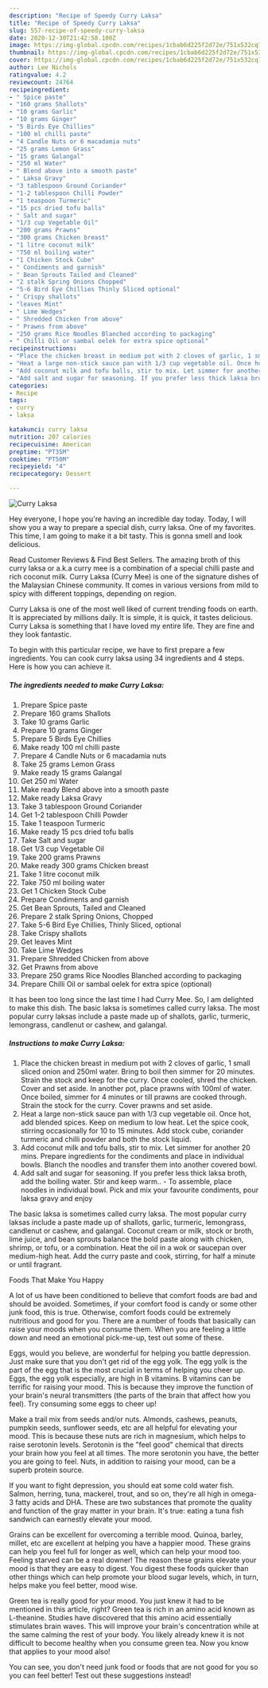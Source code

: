 ```yaml
---
description: "Recipe of Speedy Curry Laksa"
title: "Recipe of Speedy Curry Laksa"
slug: 557-recipe-of-speedy-curry-laksa
date: 2020-12-30T21:42:58.100Z
image: https://img-global.cpcdn.com/recipes/1cbab6d225f2d72e/751x532cq70/curry-laksa-recipe-main-photo.jpg
thumbnail: https://img-global.cpcdn.com/recipes/1cbab6d225f2d72e/751x532cq70/curry-laksa-recipe-main-photo.jpg
cover: https://img-global.cpcdn.com/recipes/1cbab6d225f2d72e/751x532cq70/curry-laksa-recipe-main-photo.jpg
author: Lee Nichols
ratingvalue: 4.2
reviewcount: 24764
recipeingredient:
- " Spice paste"
- "160 grams Shallots"
- "10 grams Garlic"
- "10 grams Ginger"
- "5 Birds Eye Chillies"
- "100 ml chilli paste"
- "4 Candle Nuts or 6 macadamia nuts"
- "25 grams Lemon Grass"
- "15 grams Galangal"
- "250 ml Water"
- " Blend above into a smooth paste"
- " Laksa Gravy"
- "3 tablespoon Ground Coriander"
- "1-2 tablespoon Chilli Powder"
- "1 teaspoon Turmeric"
- "15 pcs dried tofu balls"
- " Salt and sugar"
- "1/3 cup Vegetable Oil"
- "200 grams Prawns"
- "300 grams Chicken breast"
- "1 litre coconut milk"
- "750 ml boiling water"
- "1 Chicken Stock Cube"
- " Condiments and garnish"
- " Bean Sprouts Tailed and Cleaned"
- "2 stalk Spring Onions Chopped"
- "5-6 Bird Eye Chillies Thinly Sliced optional"
- " Crispy shallots"
- "leaves Mint"
- " Lime Wedges"
- " Shredded Chicken from above"
- " Prawns from above"
- "250 grams Rice Noodles Blanched according to packaging"
- " Chilli Oil or sambal oelek for extra spice optional"
recipeinstructions:
- "Place the chicken breast in medium pot with 2 cloves of garlic, 1 small sliced onion and 250ml water. Bring to boil then simmer for 20 minutes. Strain the stock and keep for the curry. Once cooled, shred the chicken. Cover and set aside. In another pot, place prawns with 100ml of water. Once boiled, simmer for 4 minutes or till prawns are cooked through. Strain the stock for the curry. Cover prawns and set aside."
- "Heat a large non-stick sauce pan with 1/3 cup vegetable oil. Once hot, add blended spices. Keep on medium to low heat. Let the spice cook, stirring occasionally for 10 to 15 minutes. Add stock cube, coriander turmeric and chilli powder and both the stock liquid."
- "Add coconut milk and tofu balls, stir to mix. Let simmer for another 20 mins. Prepare ingredients for the condiments and place in individual bowls. Blanch the noodles and transfer them into another covered bowl."
- "Add salt and sugar for seasoning. If you prefer less thick laksa broth, add the boiling water. Stir and keep warm.. To assemble, place noodles in individual bowl. Pick and mix your favourite condiments, pour laksa gravy and enjoy"
categories:
- Recipe
tags:
- curry
- laksa

katakunci: curry laksa 
nutrition: 207 calories
recipecuisine: American
preptime: "PT35M"
cooktime: "PT50M"
recipeyield: "4"
recipecategory: Dessert

---
```



![Curry Laksa](https://img-global.cpcdn.com/recipes/1cbab6d225f2d72e/751x532cq70/curry-laksa-recipe-main-photo.jpg)

Hey everyone, I hope you're having an incredible day today. Today, I will show you a way to prepare a special dish, curry laksa. One of my favorites. This time, I am going to make it a bit tasty. This is gonna smell and look delicious.

Read Customer Reviews &amp; Find Best Sellers. The amazing broth of this curry laksa or a.k.a curry mee is a combination of a special chilli paste and rich coconut milk. Curry Laksa (Curry Mee) is one of the signature dishes of the Malaysian Chinese community. It comes in various versions from mild to spicy with different toppings, depending on region.

Curry Laksa is one of the most well liked of current trending foods on earth. It is appreciated by millions daily. It is simple, it is quick, it tastes delicious. Curry Laksa is something that I have loved my entire life. They are fine and they look fantastic.


To begin with this particular recipe, we have to first prepare a few ingredients. You can cook curry laksa using 34 ingredients and 4 steps. Here is how you can achieve it.

<!--inarticleads1-->

##### The ingredients needed to make Curry Laksa:

1. Prepare  Spice paste
1. Prepare 160 grams Shallots
1. Take 10 grams Garlic
1. Prepare 10 grams Ginger
1. Prepare 5 Birds Eye Chillies
1. Make ready 100 ml chilli paste
1. Prepare 4 Candle Nuts or 6 macadamia nuts
1. Take 25 grams Lemon Grass
1. Make ready 15 grams Galangal
1. Get 250 ml Water
1. Make ready  Blend above into a smooth paste
1. Make ready  Laksa Gravy
1. Take 3 tablespoon Ground Coriander
1. Get 1-2 tablespoon Chilli Powder
1. Take 1 teaspoon Turmeric
1. Make ready 15 pcs dried tofu balls
1. Take  Salt and sugar
1. Get 1/3 cup Vegetable Oil
1. Take 200 grams Prawns
1. Make ready 300 grams Chicken breast
1. Take 1 litre coconut milk
1. Take 750 ml boiling water
1. Get 1 Chicken Stock Cube
1. Prepare  Condiments and garnish
1. Get  Bean Sprouts, Tailed and Cleaned
1. Prepare 2 stalk Spring Onions, Chopped
1. Take 5-6 Bird Eye Chillies, Thinly Sliced, optional
1. Take  Crispy shallots
1. Get leaves Mint
1. Take  Lime Wedges
1. Prepare  Shredded Chicken from above
1. Get  Prawns from above
1. Prepare 250 grams Rice Noodles Blanched according to packaging
1. Prepare  Chilli Oil or sambal oelek for extra spice (optional)


It has been too long since the last time I had Curry Mee. So, I am delighted to make this dish. The basic laksa is sometimes called curry laksa. The most popular curry laksas include a paste made up of shallots, garlic, turmeric, lemongrass, candlenut or cashew, and galangal. 

<!--inarticleads2-->

##### Instructions to make Curry Laksa:

1. Place the chicken breast in medium pot with 2 cloves of garlic, 1 small sliced onion and 250ml water. Bring to boil then simmer for 20 minutes. Strain the stock and keep for the curry. Once cooled, shred the chicken. Cover and set aside. In another pot, place prawns with 100ml of water. Once boiled, simmer for 4 minutes or till prawns are cooked through. Strain the stock for the curry. Cover prawns and set aside.
1. Heat a large non-stick sauce pan with 1/3 cup vegetable oil. Once hot, add blended spices. Keep on medium to low heat. Let the spice cook, stirring occasionally for 10 to 15 minutes. Add stock cube, coriander turmeric and chilli powder and both the stock liquid.
1. Add coconut milk and tofu balls, stir to mix. Let simmer for another 20 mins. Prepare ingredients for the condiments and place in individual bowls. Blanch the noodles and transfer them into another covered bowl.
1. Add salt and sugar for seasoning. If you prefer less thick laksa broth, add the boiling water. Stir and keep warm.. - To assemble, place noodles in individual bowl. Pick and mix your favourite condiments, pour laksa gravy and enjoy


The basic laksa is sometimes called curry laksa. The most popular curry laksas include a paste made up of shallots, garlic, turmeric, lemongrass, candlenut or cashew, and galangal. Coconut cream or milk, stock or broth, lime juice, and bean sprouts balance the bold paste along with chicken, shrimp, or tofu, or a combination. Heat the oil in a wok or saucepan over medium-high heat. Add the curry paste and cook, stirring, for half a minute or until fragrant. 

Foods That Make You Happy


A lot of us have been conditioned to believe that comfort foods are bad and should be avoided. Sometimes, if your comfort food is candy or some other junk food, this is true. Otherwise, comfort foods could be extremely nutritious and good for you. There are a number of foods that basically can raise your moods when you consume them. When you are feeling a little down and need an emotional pick-me-up, test out some of these.

Eggs, would you believe, are wonderful for helping you battle depression. Just make sure that you don't get rid of the egg yolk. The egg yolk is the part of the egg that is the most crucial in terms of helping you cheer up. Eggs, the egg yolk especially, are high in B vitamins. B vitamins can be terrific for raising your mood. This is because they improve the function of your brain's neural transmitters (the parts of the brain that affect how you feel). Try consuming some eggs to cheer up!

Make a trail mix from seeds and/or nuts. Almonds, cashews, peanuts, pumpkin seeds, sunflower seeds, etc are all helpful for elevating your mood. This is because these nuts are rich in magnesium, which helps to raise serotonin levels. Serotonin is the "feel good" chemical that directs your brain how you feel at all times. The more serotonin you have, the better you are going to feel. Nuts, in addition to raising your mood, can be a superb protein source.

If you want to fight depression, you should eat some cold water fish. Salmon, herring, tuna, mackerel, trout, and so on, they're all high in omega-3 fatty acids and DHA. These are two substances that promote the quality and function of the gray matter in your brain. It's true: eating a tuna fish sandwich can earnestly elevate your mood. 

Grains can be excellent for overcoming a terrible mood. Quinoa, barley, millet, etc are excellent at helping you have a happier mood. These grains can help you feel full for longer as well, which can help your mood too. Feeling starved can be a real downer! The reason these grains elevate your mood is that they are easy to digest. You digest these foods quicker than other things which can help promote your blood sugar levels, which, in turn, helps make you feel better, mood wise.

Green tea is really good for your mood. You just knew it had to be mentioned in this article, right? Green tea is rich in an amino acid known as L-theanine. Studies have discovered that this amino acid essentially stimulates brain waves. This will improve your brain's concentration while at the same calming the rest of your body. You likely already knew it is not difficult to become healthy when you consume green tea. Now you know that applies to your mood also!

You can see, you don't need junk food or foods that are not good for you so you can feel better! Test out  these suggestions  instead!

